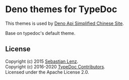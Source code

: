 # Deno themes for TypeDoc

This themes is used by [Deno Api Simplified Chinese Site](https://github.com/denodev/typedoc).

Base on typedoc's default theme.

## License

Copyright (c) 2015 [Sebastian Lenz](http://www.sebastian-lenz.de).<br>
Copyright (c) 2016-2020 [TypeDoc Contributors](https://github.com/TypeStrong/typedoc/graphs/contributors).<br>
Licensed under the Apache License 2.0.

